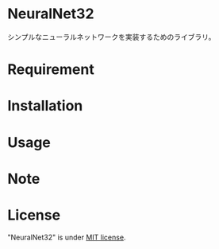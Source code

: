 # NeuralNet32

シンプルなニューラルネットワークを実装するためのライブラリ。

<!-- # DEMO

"hoge"の魅力が直感的に伝えわるデモ動画や図解を載せる

# Features

"hoge"のセールスポイントや差別化などを説明する
-->
# Requirement  <!-- 必要なライブラリなど -->



# Installation  <!-- Requirementで列挙したライブラリなどのインストール方法を説明する -->



# Usage  <!-- demoの実行方法やこのソフトウェアの使い方 -->



# Note  <!-- 注意 -->



# License

"NeuralNet32" is under [MIT license](https://opensource.org/licenses/mit-license.php).
